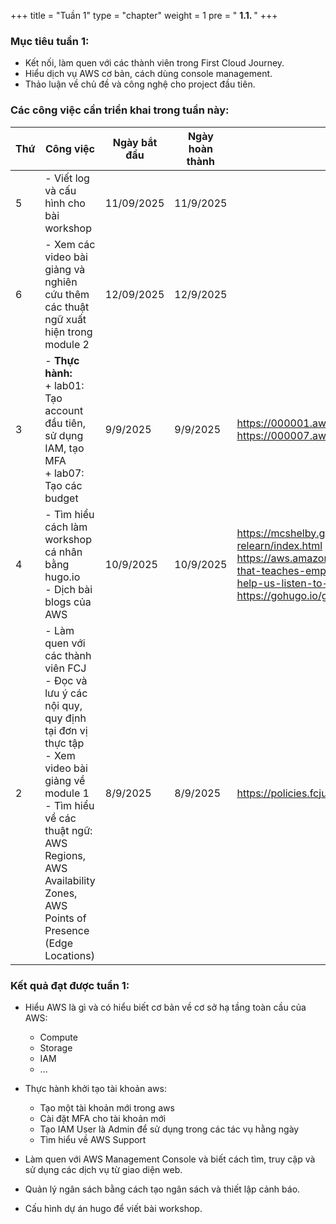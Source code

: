 +++
title = "Tuần 1"
type = "chapter"
weight = 1
pre = " <b> 1.1. </b> "
+++

### Mục tiêu tuần 1:

- Kết nối, làm quen với các thành viên trong First Cloud Journey.
- Hiểu dịch vụ AWS cơ bản, cách dùng console management.
- Thảo luận về chủ đề và công nghệ cho project đầu tiên.

### Các công việc cần triển khai trong tuần này:
 Thứ | Công việc| Ngày bắt đầu | Ngày hoàn thành | Nguồn tài liệu 
 --- | ------------------------------------------------------------------------------------------------------------------------------------------------------------------------------------------- | ------------ | --------------- | ----------------------------------------- 
 5   | - Viết log và cấu hình cho bài workshop | 11/09/2025 | 11/9/2025 |  
 6   | - Xem các video bài giảng và nghiên cứu thêm các thuật ngữ xuất hiện trong module 2 | 12/09/2025 | 12/9/2025 |  
 3   | - **Thực hành:** <br>+ lab01: Tạo account đầu tiên, sử dụng IAM, tạo MFA <br> + lab07: Tạo các budget| 9/9/2025 | 9/9/2025 | <https://000001.awsstudygroup.com/vi/> <https://000007.awsstudygroup.com/vi/> 
 4   | - Tìm hiểu cách làm workshop cá nhân bằng hugo.io <br> - Dịch bài blogs của AWS  | 10/9/2025 | 10/9/2025|  <https://mcshelby.github.io/hugo-theme-relearn/index.html> <https://aws.amazon.com/blogs/startups/technology-that-teaches-empathy-how-mpathic-uses-ai-to-help-us-listen-to-each-other/> <https://gohugo.io/getting-started/quick-start/>
 2   | - Làm quen với các thành viên FCJ <br> - Đọc và lưu ý các nội quy, quy định tại đơn vị thực tập <br> - Xem video bài giảng về module 1 <br> - Tìm hiểu về các thuật ngữ: AWS Regions, AWS Availability Zones, AWS Points of Presence (Edge Locations)| 8/9/2025 | 8/9/2025 | <https://policies.fcjuni.com/>

### Kết quả đạt được tuần 1:

- Hiểu AWS là gì và có hiểu biết cơ bản về cơ sở hạ tầng toàn cầu của AWS:

  - Compute
  - Storage
  - IAM
  - ...

- Thực hành khởi tạo tài khoản aws:

  - Tạo một tài khoản mới trong aws
  - Cài đặt MFA cho tài khoản mới
  - Tạo IAM User là Admin để sử dụng trong các tác vụ hằng ngày
  - Tìm hiểu về AWS Support

- Làm quen với AWS Management Console và biết cách tìm, truy cập và sử dụng các dịch vụ từ giao diện web.

- Quản lý ngân sách bằng cách tạo ngân sách và thiết lập cảnh báo.

- Cấu hình dự án hugo để viết bài workshop.